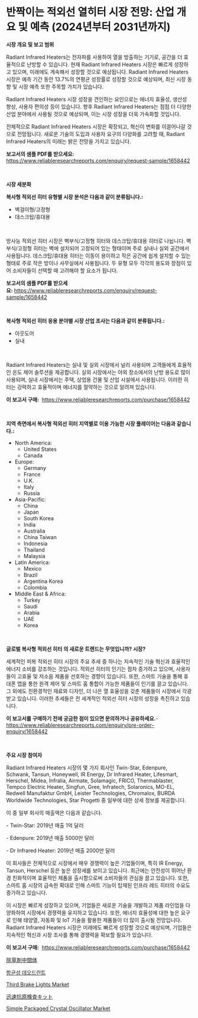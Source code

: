 <p><h1>반짝이는 적외선 열히터 시장 전망: 산업 개요 및 예측 (2024년부터 2031년까지)</h1></p><p><strong>시장 개요 및 보고 범위</strong></p>
<p><p>Radiant Infrared Heaters는 전자파를 사용하여 열을 방출하는 기기로, 공간을 더 효율적으로 난방할 수 있습니다. 현재 Radiant Infrared Heaters 시장은 빠르게 성장하고 있으며, 미래에도 계속해서 성장할 것으로 예상됩니다. Radiant Infrared Heaters 시장은 예측 기간 동안 13.7%의 연평균 성장률로 성장할 것으로 예상되며, 최신 시장 동향 및 시장 예측 또한 주목할 가치가 있습니다.</p><p>Radiant Infrared Heaters 시장 성장을 견인하는 요인으로는 에너지 효율성, 생산성 향상, 사용자 편의성 등이 있습니다. 향후 Radiant Infrared Heaters는 점점 더 다양한 산업 분야에서 사용될 것으로 예상되며, 이는 시장 성장을 더욱 가속화할 것입니다.</p><p>전체적으로 Radiant Infrared Heaters 시장은 확장되고, 혁신이 변화를 이끌어나갈 것으로 전망됩니다. 새로운 기술의 도입과 사용자 요구의 다양화를 고려할 때, Radiant Infrared Heaters의 미래는 밝은 전망을 가지고 있습니다.</p></p>
<p><strong>보고서의 샘플 PDF를 받으세요:</strong> <a href="https://www.reliableresearchreports.com/enquiry/request-sample/1658442">https://www.reliableresearchreports.com/enquiry/request-sample/1658442</a></p>
<p>&nbsp;</p>
<p><strong>시장 세분화</strong></p>
<p><strong>복사형 적외선 히터 유형별 시장 분석은 다음과 같이 분류됩니다.:</strong></p>
<p><ul><li>벽걸이형/고정형</li><li>데스크탑/휴대용</li></ul></p>
<p>&nbsp;</p>
<p><p>방사능 적외선 히터 시장은 벽부식/고정형 히터와 데스크탑/휴대용 히터로 나뉩니다. 벽부식/고정형 히터는 벽에 설치되어 고정되어 있는 형태이며 주로 실내나 실외 공간에서 사용됩니다. 데스크탑/휴대용 히터는 이동이 용이하고 작은 공간에 쉽게 설치할 수 있는 형태로 주로 작은 방이나 사무실에서 사용됩니다. 두 유형 모두 각각의 용도와 장점이 있어 소비자들이 선택할 때 고려해야 할 요소가 됩니다.</p></p>
<p><strong>보고서의 샘플 PDF를 받으세요:</strong>&nbsp;<a href="https://www.reliableresearchreports.com/enquiry/request-sample/1658442">https://www.reliableresearchreports.com/enquiry/request-sample/1658442</a></p>
<p>&nbsp;</p>
<p><strong> 복사형 적외선 히터 응용 분야별 시장 산업 조사는 다음과 같이 분류됩니다.:</strong></p>
<p><ul><li>아웃도어</li><li>실내</li></ul></p>
<p>&nbsp;</p>
<p><p>Radiant Infrared Heaters는 실내 및 실외 시장에서 널리 사용되며 고객들에게 효율적인 온도 제어 솔루션을 제공합니다. 실외 시장에서는 야외 장소에서의 난방 용도로 많이 사용되며, 실내 시장에서는 주택, 상업용 건물 및 산업 시설에서 사용됩니다. 이러한 히터는 강력하고 효율적이며 에너지를 절약하는 것으로 알려져 있습니다.</p></p>
<p><strong>이 보고서 구매:</strong>&nbsp; <a href="https://www.reliableresearchreports.com/purchase/1658442">https://www.reliableresearchreports.com/purchase/1658442</a></p>
<p>&nbsp;</p>
<p><strong>지역 측면에서 복사형 적외선 히터 지역별로 이용 가능한 시장 플레이어는 다음과 같습니다.:</strong></p>
<p><ul>
    <li>
        North America:
        <ul>
            <li>United States</li>
            <li>Canada</li>
        </ul>
    </li>
    <li>
        Europe:
        <ul>
            <li>Germany</li>
            <li>France</li>
            <li>U.K.</li>
            <li>Italy</li>
            <li>Russia</li>
        </ul>
    </li>
    <li>
        Asia-Pacific:
        <ul>
            <li>China</li>
            <li>Japan</li>
            <li>South Korea</li>
            <li>India</li>
            <li>Australia</li>
            <li>China Taiwan</li>
            <li>Indonesia</li>
            <li>Thailand</li>
            <li>Malaysia</li>
        </ul>
    </li>
    <li>
        Latin America:
        <ul>
            <li>Mexico</li>
            <li>Brazil</li>
            <li>Argentina Korea</li>
            <li>Colombia</li>
        </ul>
    </li>
    <li>
        Middle East & Africa:
        <ul>
            <li>Turkey</li>
            <li>Saudi</li>
            <li>Arabia</li>
            <li>UAE</li>
            <li>Korea</li>
        </ul>
    </li>
    </ul></p>
<p>&nbsp;</p>
<p><strong>글로벌 복사형 적외선 히터 의 새로운 트렌드는 무엇입니까? 시장?</strong></p>
<p><p>세계적인 피복 적외선 히터 시장의 주요 추세 중 하나는 지속적인 기술 혁신과 효율적인 에너지 소비를 강조하는 것입니다. 적외선 히터의 인기는 점차 증가하고 있으며, 사용자들이 고효율 및 저소음 제품을 선호하는 경향이 있습니다. 또한, 스마트 기술을 통해 휴대폰 앱을 통한 원격 제어 및 스마트 홈 통합이 가능한 제품들이 인기를 끌고 있습니다. 그 외에도 친환경적인 재료와 디자인, 더 나은 열 효율성을 갖춘 제품들이 시장에서 각광받고 있습니다. 이러한 추세들은 전 세계적인 적외선 히터 시장의 성장을 촉진하고 있습니다.</p></p>
<p><strong>이 보고서를 구매하기 전에 궁금한 점이 있으면 문의하거나 공유하세요.</strong>- <a href="https://www.reliableresearchreports.com/enquiry/pre-order-enquiry/1658442">https://www.reliableresearchreports.com/enquiry/pre-order-enquiry/1658442</a></p>
<p>&nbsp;</p>
<p><strong>주요 시장 참여자</strong></p>
<p><p>Radiant Infrared Heaters 시장의 몇 가지 회사인 Twin-Star, Edenpure, Schwank, Tansun, Honeywell, IR Energy, Dr Infrared Heater, Lifesmart, Herschel, Midea, Infralia, Airmate, Solamagic, FRICO, Thermablaster, Tempco Electric Heater, Singfun, Gree, Infratech, Solaronics, MO-EL, Redwell Manufaktur GmbH, Leister Technologies, Chromalox, BURDA Worldwide Technologies, Star Progetti 중 일부에 대한 상세 정보를 제공합니다. </p><p>이 중 일부 회사의 매출액은 다음과 같습니다.</p><p>- Twin-Star: 2019년 매출 1억 달러</p><p>- Edenpure: 2019년 매출 5000만 달러</p><p>- Dr Infrared Heater: 2019년 매출 2000만 달러</p><p>이 회사들은 전체적으로 시장에서 매우 경쟁력이 높은 기업들이며, 특히 IR Energy, Tansun, Herschel 등은 높은 성장세를 보이고 있습니다. 최근에는 안전성이 뛰어난 환경 친화적이며 효율적인 제품을 출시함으로써 소비자들의 관심을 끌고 있습니다. 또한, 스마트 홈 시장의 급속한 확대로 인해 스마트 기능이 탑재된 인프라 레드 히터의 수요도 증가하고 있습니다. </p><p>이 시장은 빠르게 성장하고 있으며, 기업들은 새로운 기술을 개발하고 제품 라인업을 다양화하여 시장에서 경쟁력을 유지하고 있습니다. 또한, 에너지 효율성에 대한 높은 요구로 인해 태양열, 자동화 및 IoT 기술을 활용한 제품들이 더 많이 출시될 전망입니다. Radiant Infrared Heaters 시장은 미래에도 빠르게 성장할 것으로 예상되며, 기업들은 지속적인 혁신과 시장 조사를 통해 경쟁력을 확보할 필요가 있습니다.</p></p>
<p><strong>이 보고서 구매:</strong>&nbsp;&nbsp;<a href="https://www.reliableresearchreports.com/purchase/1658442">https://www.reliableresearchreports.com/purchase/1658442</a></p>
<p><p><a href="https://github.com/mohamedbakry57/Market-Research-Report-List-3/blob/main/369258813435.md">除草剤中間体</a></p><p><a href="https://github.com/KellyLyncyh543964/Market-Research-Report-List-1/blob/main/446560112276.md">항균성 데오드란트</a></p><p><a href="https://issuu.com/reportprime-2/docs/third-brake-lights-market-size-2030.pptx">Third Brake Lights Market</a></p><p><a href="https://github.com/zjkmgcs938405/Market-Research-Report-List-1/blob/main/492105213436.md">迅速抗原検査キット</a></p><p><a href="https://github.com/luckyshygirl/Market-Research-Report-List-3/blob/main/simple-packaged-crystal-oscillator-market.md">Simple Packaged Crystal Oscillator Market</a></p></p>
